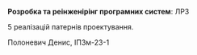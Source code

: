 **Розробка та реінженірінг програмних систем**: ЛР3

5 реалізацій патернів проектування.

Полоневич Денис, ІПЗм-23-1
